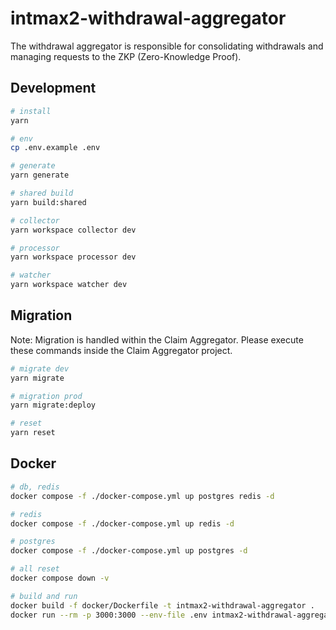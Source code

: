 # intmax2-withdrawal-aggregator

The withdrawal aggregator is responsible for consolidating withdrawals and managing requests to the ZKP (Zero-Knowledge Proof).

## Development

```sh
# install
yarn

# env
cp .env.example .env

# generate
yarn generate

# shared build
yarn build:shared

# collector
yarn workspace collector dev

# processor
yarn workspace processor dev

# watcher
yarn workspace watcher dev
```

## Migration

Note: Migration is handled within the Claim Aggregator. Please execute these commands inside the Claim Aggregator project.

```sh
# migrate dev
yarn migrate

# migration prod
yarn migrate:deploy

# reset
yarn reset
```

## Docker

```sh
# db, redis
docker compose -f ./docker-compose.yml up postgres redis -d

# redis
docker compose -f ./docker-compose.yml up redis -d

# postgres
docker compose -f ./docker-compose.yml up postgres -d

# all reset
docker compose down -v

# build and run
docker build -f docker/Dockerfile -t intmax2-withdrawal-aggregator .
docker run --rm -p 3000:3000 --env-file .env intmax2-withdrawal-aggregator workspace collector start
```
